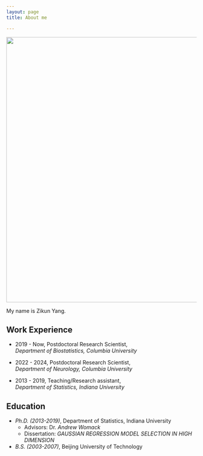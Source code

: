 ```yaml
---
layout: page
title: About me

---
```

<div align="center">
<img align="center" src="/img/IMG_0010.jpg" alt="" width="700">
</div>

My name is Zikun Yang.  

## Work Experience

- 2019 - Now, Postdoctoral Research Scientist, <span style="white-space:nowrap;">_Department of Biostatistics, Columbia University_</span>  
   
- 2022 - 2024, Postdoctoral Research Scientist, <span style="white-space:nowrap;">_Department of Neurology, Columbia University_</span>  

- 2013 - 2019, Teaching/Research assistant, <span style="white-space:nowrap;">_Department of Statistics, Indiana University_</span>

## Education

- _Ph.D. (2013-2019)_, <span style="white-space:nowrap;">Department of Statistics, Indiana University</span>  
  - Advisors: Dr. _Andrew Womack_  
  - Dissertation: _GAUSSIAN REGRESSION MODEL SELECTION IN HIGH DIMENSION_  
- _B.S. (2003-2007)_, <span style="white-space:nowrap;">Beijing University of Technology</span>  

